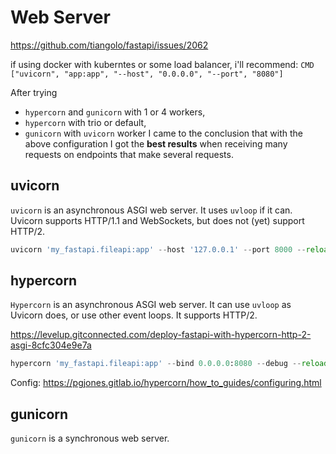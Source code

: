 # Web Server
https://github.com/tiangolo/fastapi/issues/2062

if using docker with kuberntes or some load balancer, i'll recommend:
`CMD ["uvicorn", "app:app", "--host", "0.0.0.0", "--port", "8080"]`

After trying 
- `hypercorn` and `gunicorn` with 1 or 4 workers, 
- `hypercorn` with trio or default, 
- `gunicorn` with `uvicorn` worker 
I came to the conclusion that with the above configuration I got the **best results** when receiving many requests on endpoints that make several requests.

## uvicorn
`uvicorn` is an asynchronous ASGI web server. 
It uses `uvloop` if it can. 
Uvicorn supports HTTP/1.1 and WebSockets, but does not (yet) support HTTP/2.

```py
uvicorn 'my_fastapi.fileapi:app' --host '127.0.0.1' --port 8000 --reload
```

## hypercorn
`Hypercorn` is an asynchronous ASGI web server. 
It can use `uvloop` as Uvicorn does, or use other event loops. It supports HTTP/2. 

https://levelup.gitconnected.com/deploy-fastapi-with-hypercorn-http-2-asgi-8cfc304e9e7a
```py
hypercorn 'my_fastapi.fileapi:app' --bind 0.0.0.0:8080 --debug --reload --workers 2 --worker-class 'uvloop'
```

Config:
https://pgjones.gitlab.io/hypercorn/how_to_guides/configuring.html

## gunicorn
`gunicorn` is a synchronous web server.

